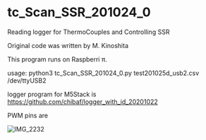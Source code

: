 # tc_Scan_SSR_201024_0

Reading logger for ThermoCouples and Controlling SSR

Original code was written by M. Kinoshita

This program runs on Raspberri π.

usage: python3 tc_Scan_SSR_201024_0.py test201025d_usb2.csv /dev/ttyUSB2

logger program for M5Stack is https://github.com/chibaf/logger_with_id_20201022

PWM pins are

![IMG_2232](https://user-images.githubusercontent.com/1296728/97117056-bc578780-1744-11eb-8e43-8bf5e0faf133.jpg)
